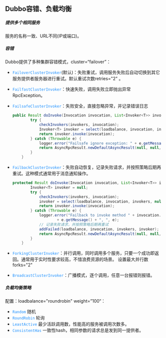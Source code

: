 ## Dubbo容错、负载均衡

##### 提供多个相同服务

服务的名称一致、URL不同(IP或端口)。

##### 容错

Dubbo提供了多种集群容错模式，cluster=“failover”：

- <font color="#1E90FF">`FailoverClusterInvoker`</font>(默认)：失败重试，调用服务失败后自动切换到其它服务提供者服务器进行重试。默认重试次数retries="2" 。

- <font color="#1E90FF">`FailfastClusterInvoker`</font>：快速失败，调用失败立即抛出异常RpcException。

- <font color="#1E90FF">`FailsafeClusterInvoker`</font>：失败安全，直接忽略异常，并记录错误日志

  ```java
  public Result doInvoke(Invocation invocation, List<Invoker<T>> invokers, LoadBalance loadbalance) throws RpcException {
          try {
              checkInvokers(invokers, invocation);
              Invoker<T> invoker = select(loadbalance, invocation, invokers, null);
              return invoker.invoke(invocation);
          } catch (Throwable e) {
              logger.error("Failsafe ignore exception: " + e.getMessage(), e);
              return AsyncRpcResult.newDefaultAsyncResult(null, null, invocation); // ignore
          }
      }
  ```

- <font color="#1E90FF">`FailbackClusterInvoker`</font>：失败自动恢复，记录失败请求，并按照策略后期再重试。这种模式通常用于消息通知操作。

  ~~~java
  protected Result doInvoke(Invocation invocation, List<Invoker<T>> invokers, LoadBalance loadbalance) throws RpcException {
          Invoker<T> invoker = null;
          try {
              checkInvokers(invokers, invocation);
              invoker = select(loadbalance, invocation, invokers, null);
              return invoker.invoke(invocation);
          } catch (Throwable e) {
              logger.error("Failback to invoke method " + invocation.getMethodName() + ", wait for retry in background. Ignored exception: "
                      + e.getMessage() + ", ", e);
              // 记录失败请求，并按照策略后期再重试
              addFailed(loadbalance, invocation, invokers, invoker);
              return AsyncRpcResult.newDefaultAsyncResult(null, null, invocation); // ignore
          }
      }
  ~~~

- <font color="#1E90FF">`ForkingClusterInvoker`</font>：并行调用，同时调用多个服务，只要一个成功即返回。通常用于实时性要求较高，不惜浪费资源的场景。 设置最大并行数forks="2"

- <font color="#1E90FF">`BroadcastClusterInvoker`</font>：广播模式，逐个调用，任意一台报错则报错。

##### 负载均衡策略

配置：loadbalance="roundrobin" weight=”100“：

- <font color="#1E90FF">`Random`</font> 随机
- <font color="#1E90FF">`RoundRobin`</font> 轮询
- <font color="#1E90FF">`LeastActive`</font> 最少活跃调用数，性能高的服务被调用次数多。
- <font color="#1E90FF">`ConsistentHas`</font> 一致性hash，相同参数的请求总是发到同一提供者。